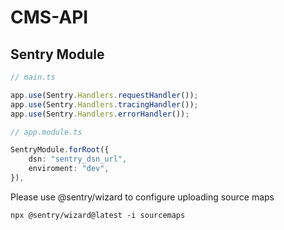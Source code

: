 # CMS-API

## Sentry Module

```ts
// main.ts

app.use(Sentry.Handlers.requestHandler());
app.use(Sentry.Handlers.tracingHandler());
app.use(Sentry.Handlers.errorHandler());
```

```ts
// app.module.ts

SentryModule.forRoot({
    dsn: "sentry_dsn_url",
    enviroment: "dev",
}),
```

Please use @sentry/wizard to configure uploading source maps

```
npx @sentry/wizard@latest -i sourcemaps
```
